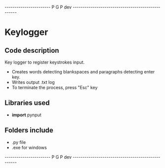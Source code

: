 ----------------------- P G P dev --------------------------------------------------

# Keylogger

## Code description
Key logger to register keystrokes input.

*   Creates words detecting blankspaces and paragraphs detecting enter key.
*   Writes output .txt log 
*   To terminate the process, press "Esc" key


## Libraries used
* __import__ pynput

## Folders include
*   .py file
*   .exe for windows

----------------------- P G P dev --------------------------------------------------
